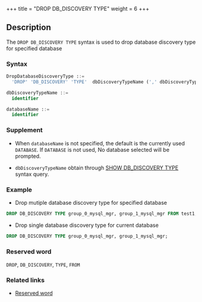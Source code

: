 +++
title = "DROP DB_DISCOVERY TYPE"
weight = 6
+++

## Description

The `DROP DB_DISCOVERY TYPE` syntax is used to drop database discovery type for specified database

### Syntax

```sql
DropDatabaseDiscoveryType ::=
  'DROP' 'DB_DISCOVERY' 'TYPE'  dbDiscoveryTypeName (',' dbDiscoveryTypeName)*  ('FROM' databaseName)?

dbDiscoveryTypeName ::=
  identifier

databaseName ::=
  identifier
```

### Supplement

- When `databaseName` is not specified, the default is the currently used `DATABASE`. If `DATABASE` is not used, No database selected will be prompted.

- `dbDiscoveryTypeName` obtain through [SHOW DB_DISCOVERY TYPE](/en/reference/distsql/syntax/rql/rule-query/db-discovery/show-db-discovery-type/) syntax query.

### Example

- Drop mutiple database discovery type for specified database

```sql
DROP DB_DISCOVERY TYPE group_0_mysql_mgr, group_1_mysql_mgr FROM test1;
```

- Drop single database discovery type for current database

```sql
DROP DB_DISCOVERY TYPE group_0_mysql_mgr, group_1_mysql_mgr;
```

### Reserved word

`DROP`, `DB_DISCOVERY`, `TYPE`, `FROM`

### Related links

- [Reserved word](/en/reference/distsql/syntax/reserved-word/)
